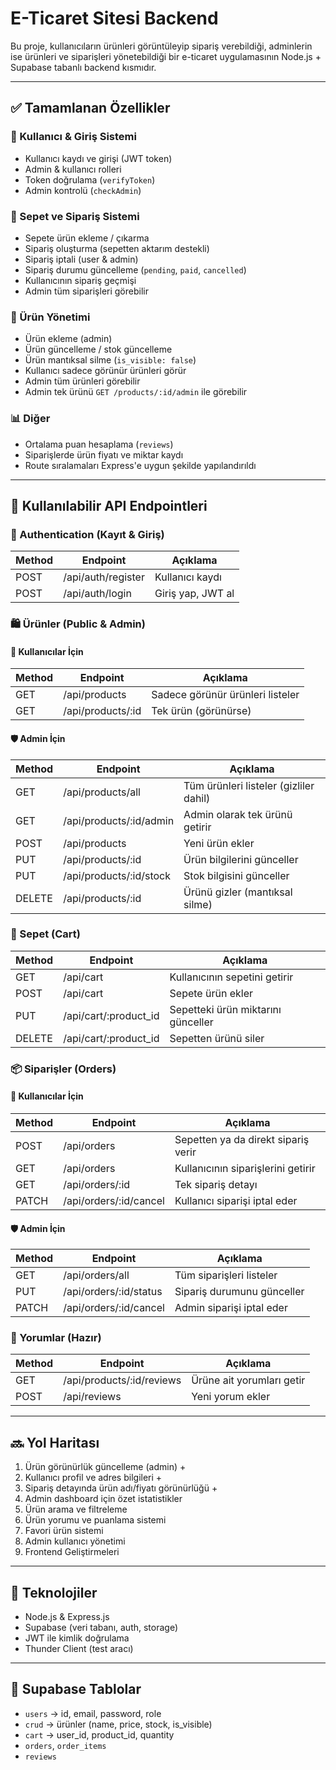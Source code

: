 
# E-Ticaret Sitesi Backend

Bu proje, kullanıcıların ürünleri görüntüleyip sipariş verebildiği, adminlerin ise ürünleri ve siparişleri yönetebildiği bir e-ticaret uygulamasının Node.js + Supabase tabanlı backend kısmıdır.

---

## ✅ Tamamlanan Özellikler

### 🔐 Kullanıcı & Giriş Sistemi
- Kullanıcı kaydı ve girişi (JWT token)
- Admin & kullanıcı rolleri
- Token doğrulama (`verifyToken`)
- Admin kontrolü (`checkAdmin`)

### 🛒 Sepet ve Sipariş Sistemi
- Sepete ürün ekleme / çıkarma
- Sipariş oluşturma (sepetten aktarım destekli)
- Sipariş iptali (user & admin)
- Sipariş durumu güncelleme (`pending`, `paid`, `cancelled`)
- Kullanıcının sipariş geçmişi
- Admin tüm siparişleri görebilir

### 🧾 Ürün Yönetimi
- Ürün ekleme (admin)
- Ürün güncelleme / stok güncelleme
- Ürün mantıksal silme (`is_visible: false`)
- Kullanıcı sadece görünür ürünleri görür
- Admin tüm ürünleri görebilir
- Admin tek ürünü `GET /products/:id/admin` ile görebilir

### 📊 Diğer
- Ortalama puan hesaplama (`reviews`)
- Siparişlerde ürün fiyatı ve miktar kaydı
- Route sıralamaları Express'e uygun şekilde yapılandırıldı

---

## 📌 Kullanılabilir API Endpointleri

### 🔐 Authentication (Kayıt & Giriş)
| Method | Endpoint             | Açıklama                     |
|--------|----------------------|------------------------------|
| POST   | /api/auth/register   | Kullanıcı kaydı              |
| POST   | /api/auth/login      | Giriş yap, JWT al            |

### 🛍️ Ürünler (Public & Admin)

#### 👤 Kullanıcılar İçin
| Method | Endpoint             | Açıklama                                 |
|--------|----------------------|------------------------------------------|
| GET    | /api/products        | Sadece görünür ürünleri listeler         |
| GET    | /api/products/:id    | Tek ürün (görünürse)                     |

#### 🛡️ Admin İçin
| Method | Endpoint                 | Açıklama                              |
|--------|--------------------------|---------------------------------------|
| GET    | /api/products/all        | Tüm ürünleri listeler (gizliler dahil)|
| GET    | /api/products/:id/admin  | Admin olarak tek ürünü getirir       |
| POST   | /api/products            | Yeni ürün ekler                       |
| PUT    | /api/products/:id        | Ürün bilgilerini günceller            |
| PUT    | /api/products/:id/stock  | Stok bilgisini günceller              |
| DELETE | /api/products/:id        | Ürünü gizler (mantıksal silme)        |

### 🛒 Sepet (Cart)
| Method | Endpoint                | Açıklama                           |
|--------|-------------------------|------------------------------------|
| GET    | /api/cart               | Kullanıcının sepetini getirir      |
| POST   | /api/cart               | Sepete ürün ekler                  |
| PUT    | /api/cart/:product_id   | Sepetteki ürün miktarını günceller |
| DELETE | /api/cart/:product_id   | Sepetten ürünü siler               |

### 📦 Siparişler (Orders)

#### 👤 Kullanıcılar İçin
| Method | Endpoint               | Açıklama                                |
|--------|------------------------|-----------------------------------------|
| POST   | /api/orders            | Sepetten ya da direkt sipariş verir     |
| GET    | /api/orders            | Kullanıcının siparişlerini getirir      |
| GET    | /api/orders/:id        | Tek sipariş detayı                       |
| PATCH  | /api/orders/:id/cancel | Kullanıcı siparişi iptal eder           |

#### 🛡️ Admin İçin
| Method | Endpoint                | Açıklama                          |
|--------|-------------------------|-----------------------------------|
| GET    | /api/orders/all         | Tüm siparişleri listeler          |
| PUT    | /api/orders/:id/status  | Sipariş durumunu günceller        |
| PATCH  | /api/orders/:id/cancel  | Admin siparişi iptal eder         |

### 📝 Yorumlar (Hazır)
| Method | Endpoint                      | Açıklama                  |
|--------|-------------------------------|---------------------------|
| GET    | /api/products/:id/reviews     | Ürüne ait yorumları getir |
| POST   | /api/reviews                  | Yeni yorum ekler          |

---

## 🔜 Yol Haritası

1. Ürün görünürlük güncelleme (admin) +
2. Kullanıcı profil ve adres bilgileri +
3. Sipariş detayında ürün adı/fiyatı görünürlüğü +
4. Admin dashboard için özet istatistikler
5. Ürün arama ve filtreleme
6. Ürün yorumu ve puanlama sistemi
7. Favori ürün sistemi
8. Admin kullanıcı yönetimi
9. Frontend Geliştirmeleri

---

## 🔧 Teknolojiler

- Node.js & Express.js
- Supabase (veri tabanı, auth, storage)
- JWT ile kimlik doğrulama
- Thunder Client (test aracı)

---

## 📁 Supabase Tablolar

- `users` → id, email, password, role
- `crud` → ürünler (name, price, stock, is_visible)
- `cart` → user_id, product_id, quantity
- `orders`, `order_items`
- `reviews`
